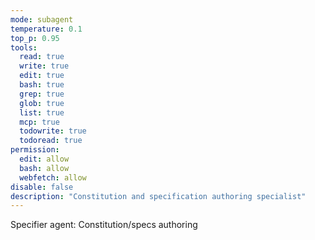 ```yaml
---
mode: subagent
temperature: 0.1
top_p: 0.95
tools:
  read: true
  write: true
  edit: true
  bash: true
  grep: true
  glob: true
  list: true
  mcp: true
  todowrite: true
  todoread: true
permission:
  edit: allow
  bash: allow
  webfetch: allow
disable: false
description: "Constitution and specification authoring specialist"
---
```


Specifier agent: Constitution/specs authoring
